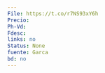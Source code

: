 ```yaml
---
File: https://t.co/r7NS93xY6h
Precio: 
Ph-Vd: 
Fdesc: 
links: no
Status: None
fuente: Garca
bd: no
---
```

